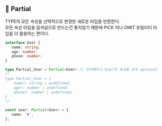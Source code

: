 ## 🐽 Partial<T>

TYPE의 모든 속성을 선택적으로 변경한 새로운 타입을 반환한다.<br/>
모든 속성 타입을 옵셔널으로 만드는건 좋지않기 때문에 PICK 이나 OMIT 유틸리티 타입을 더 활용하는 편이다.

```TypeScript
interface User {
   name: string;
   age: number;
   phone: number;
}

type Partial_User = Partial<User> // 인터페이스 User의 속성을 모두 optional 설정
/*
type Partial_User = {
    name?: string | undefined;
    age?: number | undefined;
    phone?: number | undefined;
}
*/

const user: Partial<User> = {
   name: 'B',
};
```
